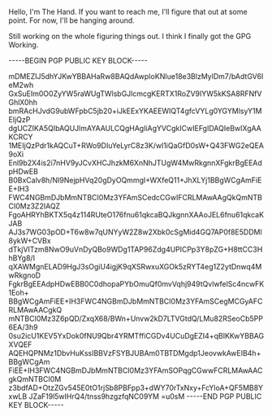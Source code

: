 Hello, I'm The Hand. If you want to reach me, I'll figure that out at some point.
For now, I'll be hanging around.

Still working on the whole figuring things out. I think I finally got the GPG Working.

-----BEGIN PGP PUBLIC KEY BLOCK-----

mDMEZIJ5dhYJKwYBBAHaRw8BAQdAwpIoKNIue18e3BlzMylDm7/bAdtGV6leM2wh
GxSuEIm0O0ZyYW5raWUgTWlsbGJlcmcgKERTX1RoZV9IYW5kKSA8RFNfVGhlX0hh
bmRAcHJvdG9ubWFpbC5jb20+iJkEExYKAEEWIQT4gfcVYLg0YGYMlsyY1MEIjQzP
dgUCZIKA5QIbAQUJlmAYAAULCQgHAgIiAgYVCgkICwIEFgIDAQIeBwIXgAAKCRCY
1MEIjQzPdr1kAQCuT+RWo9DIuYeLyrC8z3K/wl1iQaGfD0sW+Q43FWG2eQEA9oXi
Enl9b2X4is2i7nHV9yJCvXHCJhzkM6XnNhJTUgW4MwRkgnnXFgkrBgEEAdpHDwEB
B0BxCalv8h/NI9NejpHVq20gDyOQmmgI+WXfeQ11+JhXLYj1BBgWCgAmFiEE+IH3
FWC4NGBmDJbMmNTBCI0Mz3YFAmSCedcCGwIFCRLMAwAAgQkQmNTBCI0Mz3Z2IAQZ
FgoAHRYhBKTX5q4z114RUteO176fnu61qkcaBQJkgnnXAAoJEL6fnu61qkcaKJAB
AJ3s7WG03pOD+T6w8w7qUNYyW2Z8w2Xbk0cSgMid4GQ7AP0f8E5DDMl8ykW+CVBx
dTkjVITzm8NwO9uVnDyQBo9WDg1TAP96Zdg4UPlCPp3Y8pZG+H8ttCC3HhBYg8/I
qXAWMgnELAD9HgJ3sOgiU4igjK9qXSRwxuXGOk5zRYT4eg1Z2ytDnwq4MwRkgnoD
FgkrBgEEAdpHDwEBB0C0dhopaPYbOmuQf0mvVqhj949tQvlwfelSc4ncwFK1Eoh+
BBgWCgAmFiEE+IH3FWC4NGBmDJbMmNTBCI0Mz3YFAmSCegMCGyAFCRLMAwAACgkQ
mNTBCI0Mz3Z6pQD/ZxqX68/BWn+Unvw2kD7LTVGtdQ/LMu82RSeoCb5PP6EA/3h9
0su2icU1KEV5YxDok0fNU9Qbr4YRMTffiCGDv4UCuDgEZI4+qBIKKwYBBAGXVQEF
AQEHQPNMz1DbvHuKssIBBVzFSYBJUBAm0TBTDMgdp1JeovwkAwEIB4h+BBgWCgAm
FiEE+IH3FWC4NGBmDJbMmNTBCI0Mz3YFAmSOPqgCGwwFCRLMAwAACgkQmNTBCI0M
z3bdfAD+OtzZGv545E0tO1rjSb8PBFpp3+dWY70rTxNxy+FcYloA+QF5MB8YxwLB
JZaF19l5wIHrQ4/tnss9hzgzfqNC09YM
=u0sM
-----END PGP PUBLIC KEY BLOCK-----
